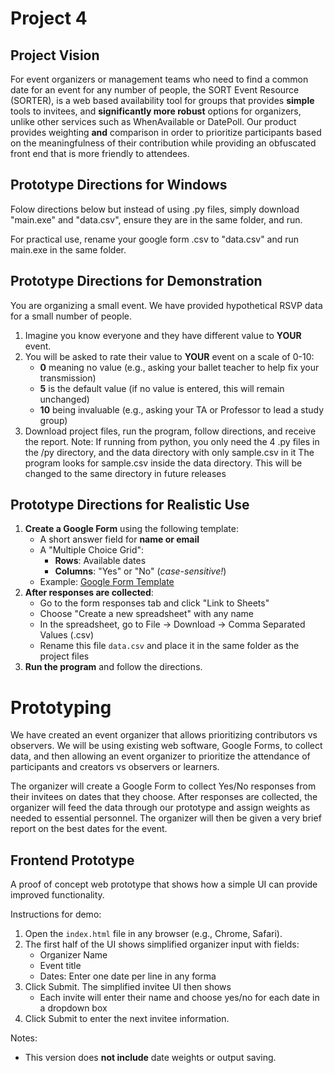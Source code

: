 # Project 4

## Project Vision

For event organizers or management teams who need to find a common date for an event for any number of people, the SORT Event Resource (SORTER), is a web based availability tool for groups that provides **simple** tools to invitees, and **significantly more robust** options for organizers, unlike other services such as WhenAvailable or DatePoll. Our product provides weighting **and** comparison in order to prioritize participants based on the meaningfulness of their contribution  while providing an obfuscated front end that is more friendly to attendees.

## Prototype Directions for Windows

Folow directions below but instead of using .py files, simply download "main.exe" and "data.csv", ensure they are in the same folder, and run.

For practical use, rename your google form .csv to "data.csv" and run main.exe in the same folder.

## Prototype Directions for Demonstration

You are organizing a small event. We have provided hypothetical RSVP data for a small number of people.

1. Imagine you know everyone and they have different value to **YOUR** event.
2. You will be asked to rate their value to **YOUR** event on a scale of 0-10:
   - **0** meaning no value (e.g., asking your ballet teacher to help fix your transmission)
   - **5** is the default value (if no value is entered, this will remain unchanged)
   - **10** being invaluable (e.g., asking your TA or Professor to lead a study group)
3. Download project files, run the program, follow directions, and receive the report.
   Note: If running from python, you only need the 4 .py files in the /py directory, and the data directory with only sample.csv in it
         The program looks for sample.csv inside the data directory. This will be changed to the same directory in future releases

## Prototype Directions for Realistic Use

1. **Create a Google Form** using the following template:
   - A short answer field for **name or email**
   - A "Multiple Choice Grid":
     - **Rows**: Available dates
     - **Columns**: "Yes" or "No" (_case-sensitive!_)
   - Example: [Google Form Template](https://docs.google.com/forms/d/e/1FAIpQLSe7uA8irq7unqNzl2SWCOUatV7FOAupqzVya9cqleOLAMsHkQ/viewform)
2. **After responses are collected**:
   - Go to the form responses tab and click "Link to Sheets"
   - Choose "Create a new spreadsheet" with any name
   - In the spreadsheet, go to File → Download → Comma Separated Values (.csv)
   - Rename this file `data.csv` and place it in the same folder as the project files
3. **Run the program** and follow the directions.

# Prototyping

We have created an event organizer that allows prioritizing contributors vs observers. We will be using existing web software, Google Forms, to collect data, and then allowing an event organizer to prioritize the attendance of participants and creators vs observers or learners.

The organizer will create a Google Form to collect Yes/No responses from their invitees on dates that they choose. After responses are collected, the organizer will feed the data through our prototype and assign weights as needed to essential personnel. The organizer will then be given a very brief report on the best dates for the event.

## Frontend Prototype

A proof of concept web prototype that shows how a simple UI can provide improved functionality.

Instructions for demo:
1. Open the `index.html` file in any browser (e.g., Chrome, Safari).
2. The first half of the UI shows simplified organizer input with fields:
   - Organizer Name
   - Event title
   - Dates: Enter one date per line in any forma
3. Click Submit. The simplified invitee UI then shows
   - Each invite will enter their name and choose yes/no for each date in a dropdown box
4. Click Submit to enter the next invitee information.

Notes:
- This version does **not include** date weights or output saving.
